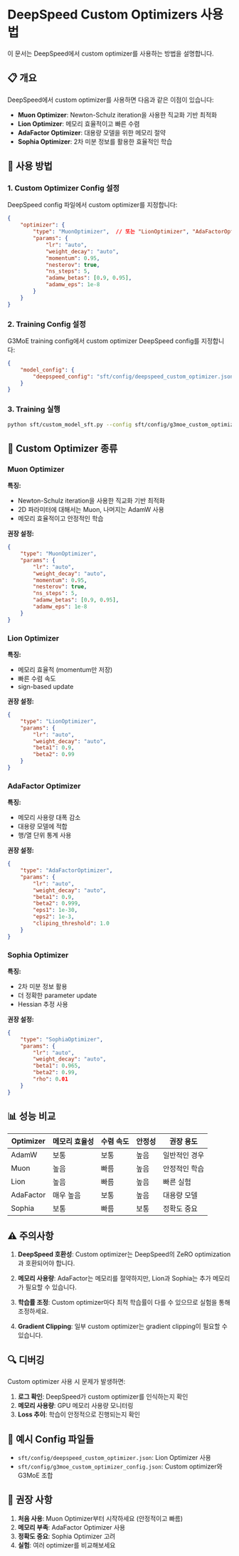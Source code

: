 # DeepSpeed Custom Optimizers 사용법

이 문서는 DeepSpeed에서 custom optimizer를 사용하는 방법을 설명합니다.

## 📋 개요

DeepSpeed에서 custom optimizer를 사용하면 다음과 같은 이점이 있습니다:

- **Muon Optimizer**: Newton-Schulz iteration을 사용한 직교화 기반 최적화
- **Lion Optimizer**: 메모리 효율적이고 빠른 수렴
- **AdaFactor Optimizer**: 대용량 모델을 위한 메모리 절약
- **Sophia Optimizer**: 2차 미분 정보를 활용한 효율적인 학습

## 🚀 사용 방법

### 1. Custom Optimizer Config 설정

DeepSpeed config 파일에서 custom optimizer를 지정합니다:

```json
{
    "optimizer": {
        "type": "MuonOptimizer",  // 또는 "LionOptimizer", "AdaFactorOptimizer", "SophiaOptimizer"
        "params": {
            "lr": "auto",
            "weight_decay": "auto",
            "momentum": 0.95,
            "nesterov": true,
            "ns_steps": 5,
            "adamw_betas": [0.9, 0.95],
            "adamw_eps": 1e-8
        }
    }
}
```

### 2. Training Config 설정

G3MoE training config에서 custom optimizer DeepSpeed config를 지정합니다:

```json
{
    "model_config": {
        "deepspeed_config": "sft/config/deepspeed_custom_optimizer.json"
    }
}
```

### 3. Training 실행

```bash
python sft/custom_model_sft.py --config sft/config/g3moe_custom_optimizer_config.json
```

## 🔧 Custom Optimizer 종류

### Muon Optimizer

**특징:**
- Newton-Schulz iteration을 사용한 직교화 기반 최적화
- 2D 파라미터에 대해서는 Muon, 나머지는 AdamW 사용
- 메모리 효율적이고 안정적인 학습

**권장 설정:**
```json
{
    "type": "MuonOptimizer",
    "params": {
        "lr": "auto",
        "weight_decay": "auto",
        "momentum": 0.95,
        "nesterov": true,
        "ns_steps": 5,
        "adamw_betas": [0.9, 0.95],
        "adamw_eps": 1e-8
    }
}
```

### Lion Optimizer

**특징:**
- 메모리 효율적 (momentum만 저장)
- 빠른 수렴 속도
- sign-based update

**권장 설정:**
```json
{
    "type": "LionOptimizer",
    "params": {
        "lr": "auto",
        "weight_decay": "auto",
        "beta1": 0.9,
        "beta2": 0.99
    }
}
```

### AdaFactor Optimizer

**특징:**
- 메모리 사용량 대폭 감소
- 대용량 모델에 적합
- 행/열 단위 통계 사용

**권장 설정:**
```json
{
    "type": "AdaFactorOptimizer",
    "params": {
        "lr": "auto",
        "weight_decay": "auto",
        "beta1": 0.9,
        "beta2": 0.999,
        "eps1": 1e-30,
        "eps2": 1e-3,
        "cliping_threshold": 1.0
    }
}
```

### Sophia Optimizer

**특징:**
- 2차 미분 정보 활용
- 더 정확한 parameter update
- Hessian 추정 사용

**권장 설정:**
```json
{
    "type": "SophiaOptimizer",
    "params": {
        "lr": "auto",
        "weight_decay": "auto",
        "beta1": 0.965,
        "beta2": 0.99,
        "rho": 0.01
    }
}
```

## 📊 성능 비교

| Optimizer | 메모리 효율성 | 수렴 속도 | 안정성 | 권장 용도 |
|-----------|-------------|----------|--------|----------|
| AdamW | 보통 | 보통 | 높음 | 일반적인 경우 |
| Muon | 높음 | 빠름 | 높음 | 안정적인 학습 |
| Lion | 높음 | 빠름 | 높음 | 빠른 실험 |
| AdaFactor | 매우 높음 | 보통 | 높음 | 대용량 모델 |
| Sophia | 보통 | 빠름 | 보통 | 정확도 중요 |

## ⚠️ 주의사항

1. **DeepSpeed 호환성**: Custom optimizer는 DeepSpeed의 ZeRO optimization과 호환되어야 합니다.

2. **메모리 사용량**: AdaFactor는 메모리를 절약하지만, Lion과 Sophia는 추가 메모리가 필요할 수 있습니다.

3. **학습률 조정**: Custom optimizer마다 최적 학습률이 다를 수 있으므로 실험을 통해 조정하세요.

4. **Gradient Clipping**: 일부 custom optimizer는 gradient clipping이 필요할 수 있습니다.

## 🔍 디버깅

Custom optimizer 사용 시 문제가 발생하면:

1. **로그 확인**: DeepSpeed가 custom optimizer를 인식하는지 확인
2. **메모리 사용량**: GPU 메모리 사용량 모니터링
3. **Loss 추이**: 학습이 안정적으로 진행되는지 확인

## 📝 예시 Config 파일들

- `sft/config/deepspeed_custom_optimizer.json`: Lion Optimizer 사용
- `sft/config/g3moe_custom_optimizer_config.json`: Custom optimizer와 G3MoE 조합

## 🎯 권장 사항

1. **처음 사용**: Muon Optimizer부터 시작하세요 (안정적이고 빠름)
2. **메모리 부족**: AdaFactor Optimizer 사용
3. **정확도 중요**: Sophia Optimizer 고려
4. **실험**: 여러 optimizer를 비교해보세요 